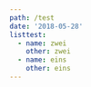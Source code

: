 ```yaml
---
path: /test
date: '2018-05-28'
listtest:
  - name: zwei
    other: zwei
  - name: eins
    other: eins
---
```


